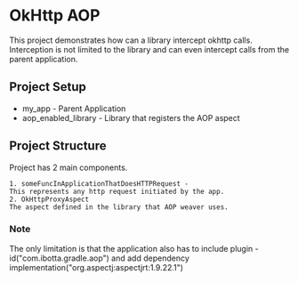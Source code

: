 
# OkHttp AOP

This project demonstrates how can a library intercept okhttp calls. Interception is not limited to the library and can even intercept calls from the parent application.
## Project Setup
* my_app - Parent Application
* aop_enabled_library - Library that registers the AOP aspect
## Project Structure

Project has 2 main components. 
    
    1. someFuncInApplicationThatDoesHTTPRequest -
    This represents any http request initiated by the app.
    2. OkHttpProxyAspect
    The aspect defined in the library that AOP weaver uses.
### Note
The only limitation is that the application also has to include plugin - id("com.ibotta.gradle.aop") and add dependency implementation("org.aspectj:aspectjrt:1.9.22.1")